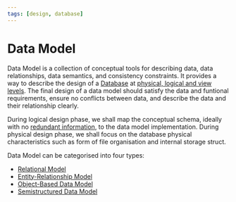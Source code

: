 ```yaml
---
tags: [design, database]
---
```


# Data Model

Data Model is a collection of conceptual tools for describing data, data
relationships, data semantics, and consistency constraints. It provides a way to
describe the design of a [Database](202302101139.md) at
[physical, logical and view levels](202302101203.md). The final design of a data
model should satisfy the data and funtional requirements, ensure no conflicts
between data, and describe the data and their relationship clearly.

During logical design phase, we shall map the conceptual schema, ideally with no
[redundant information](202302171903.md), to the data model implementation.
During physical design phase, we shall focus on the database physical
characteristics such as form of file organisation and internal storage struct.

Data Model can be categorised into four types:
- [Relational Model](202302101331.md)
- [Entity-Relationship Model](202302101334.md)
- [Object-Based Data Model](202302101336.md)
- [Semistructured Data Model](202302101339.md)
